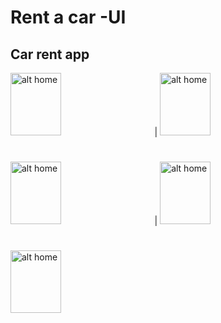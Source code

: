 # Rent a car -UI
## Car rent app
<img src="https://user-images.githubusercontent.com/68494371/212402805-901b0a4f-de84-46a4-8fc4-700a4ec05a78.png" alt="alt home" style="width:40%;height:100;margin-right: 25px"> | <img src="https://user-images.githubusercontent.com/68494371/212402815-9d2b6332-057a-4d58-8a2c-0290ae82a3ef.png" alt="alt home" style="width:40%;height:100">
#

<img src="https://user-images.githubusercontent.com/68494371/212402819-98649014-3d51-4ca4-8c37-5bf82081b8ff.png" alt="alt home" style="width:40%;height:100;margin-right: 25px"> | <img src="https://user-images.githubusercontent.com/68494371/212402789-fac71952-d24c-4b1c-aa04-3dda043dd22c.png" alt="alt home" style="width:40%;height:100">

#
<img src="https://user-images.githubusercontent.com/68494371/212402801-8840b985-5bf8-46c1-9a18-47cb6e22e7a0.png" alt="alt home" style="width:40%;height:100">


